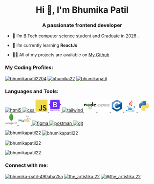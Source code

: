 <h1 align="center">Hi 👋, I'm Bhumika Patil</h1>
<h3 align="center">A passionate frontend developer</h3>


- 🔭 I’m B.Tech computer science student and Graduate in 2026 **.**

- 🌱 I’m currently learning **ReactJs**

- 👨‍💻 All of my projects are available on [My Github](https://github.com/Bhumikapatil22)

<h3 align="left">My Coding Profiles:</h3>
<p align="left">

<a href="https://www.hackerrank.com/bhumikapatil2204" target="blank"><img align="center" src="https://raw.githubusercontent.com/rahuldkjain/github-profile-readme-generator/master/src/images/icons/Social/hackerrank.svg" alt="bhumikapatil2204" height="30" width="40" /></a>
<a href="https://www.codechef.com/users/bhumika22" target="blank"><img align="center" src="https://cdn.jsdelivr.net/npm/simple-icons@3.1.0/icons/codechef.svg" alt="bhumika22" height="30" width="40" /></a>
<a href="https://auth.geeksforgeeks.org/user/bhumikapatil" target="blank"><img align="center" src="https://raw.githubusercontent.com/rahuldkjain/github-profile-readme-generator/master/src/images/icons/Social/geeks-for-geeks.svg" alt="bhumikapatil" height="30" width="40" /></a>
</p>

<h3 align="left">Languages and Tools:</h3>
<p align="left"> 
<a href="https://www.w3.org/html/" target="_blank" rel="noreferrer"> <img src="https://cdn.worldvectorlogo.com/logos/html-1.svg" alt="html5" width="37" height="37"/> </a> <a href="https://en.wikipedia.org/wiki/CSS" target="_blank" rel="noreferrer"> <img src="https://upload.wikimedia.org/wikipedia/commons/thumb/6/62/CSS3_logo.svg/2048px-CSS3_logo.svg.png" alt="css" width="40" height="40"/> </a>  <a href="https://developer.mozilla.org/en-US/docs/Web/JavaScript" target="_blank" rel="noreferrer"> <img src="https://raw.githubusercontent.com/devicons/devicon/master/icons/javascript/javascript-original.svg" alt="javascript" width="40" height="40"/> </a> <a href="https://getbootstrap.com" target="_blank" rel="noreferrer"> <img src="https://raw.githubusercontent.com/devicons/devicon/master/icons/bootstrap/bootstrap-plain-wordmark.svg" alt="bootstrap" width="40" height="40"/> </a> <a href="https://tailwindcss.com/" target="_blank" rel="noreferrer"> <img src="https://www.vectorlogo.zone/logos/tailwindcss/tailwindcss-icon.svg" alt="tailwind" width="40" height="40"/> </a> <a href="https://nodejs.org" target="_blank" rel="noreferrer"> <img src="https://raw.githubusercontent.com/devicons/devicon/master/icons/nodejs/nodejs-original-wordmark.svg" alt="nodejs" width="40" height="40"/> </a> <a href="https://expressjs.com" target="_blank" rel="noreferrer"> <img src="https://raw.githubusercontent.com/devicons/devicon/master/icons/express/express-original-wordmark.svg" alt="express" width="40" height="40"/> </a> <a href="https://www.cprogramming.com/" target="_blank" rel="noreferrer"> <img src="https://raw.githubusercontent.com/devicons/devicon/master/icons/c/c-original.svg" alt="c" width="40" height="40"/> </a> <a href="https://www.java.com" target="_blank" rel="noreferrer"> <img src="https://raw.githubusercontent.com/devicons/devicon/master/icons/java/java-original.svg" alt="java" width="40" height="40"/> </a> <a href="https://www.python.org" target="_blank" rel="noreferrer"> <img src="https://raw.githubusercontent.com/devicons/devicon/master/icons/python/python-original.svg" alt="python" width="40" height="40"/> </a> <a href="https://www.mongodb.com/" target="_blank" rel="noreferrer"> <img src="https://raw.githubusercontent.com/devicons/devicon/master/icons/mongodb/mongodb-original-wordmark.svg" alt="mongodb" width="40" height="40"/> </a> <a href="https://www.mysql.com/" target="_blank" rel="noreferrer"> <img src="https://raw.githubusercontent.com/devicons/devicon/master/icons/mysql/mysql-original-wordmark.svg" alt="mysql" width="40" height="40"/> </a> <a href="https://www.figma.com/" target="_blank" rel="noreferrer"> <img src="https://www.vectorlogo.zone/logos/figma/figma-icon.svg" alt="figma" width="40" height="40"/> </a> <a href="https://postman.com" target="_blank" rel="noreferrer"> <img src="https://www.vectorlogo.zone/logos/getpostman/getpostman-icon.svg" alt="postman" width="40" height="40"/> </a> <a href="https://git-scm.com/" target="_blank" rel="noreferrer"> <img src="https://www.vectorlogo.zone/logos/git-scm/git-scm-icon.svg" alt="git" width="40" height="40"/> </a> 
</p>

<p><img align="left" src="https://github-readme-stats.vercel.app/api/top-langs?username=bhumikapatil22&show_icons=true&locale=en&layout=compact" alt="bhumikapatil22" /></p>

<p>&nbsp;<img align="center" src="https://github-readme-stats.vercel.app/api?username=bhumikapatil22&show_icons=true&locale=en" alt="bhumikapatil22" /></p>

<p><img align="center" src="https://github-readme-streak-stats.herokuapp.com/?user=bhumikapatil22&" alt="bhumikapatil22" /></p>

<p align="left"> <img src="https://komarev.com/ghpvc/?username=bhumikapatil22&label=Profile%20views&color=0e75b6&style=flat" alt="bhumikapatil22" /> </p>
<h3 align="left">Connect with me:</h3>
<p align="left">
  <a href="https://linkedin.com/in/bhumika-patil-490aba25a" target="blank"><img align="center" src="https://raw.githubusercontent.com/rahuldkjain/github-profile-readme-generator/master/src/images/icons/Social/linked-in-alt.svg" alt="bhumika-patil-490aba25a" height="30" width="40" /></a>
<a href="https://instagram.com/the_artistika.22" target="blank"><img align="center" src="https://raw.githubusercontent.com/rahuldkjain/github-profile-readme-generator/master/src/images/icons/Social/instagram.svg" alt="the_artistika.22" height="30" width="40" /></a>
<a href="https://www.youtube.com/c/@the_artistika.22" target="blank"><img align="center" src="https://raw.githubusercontent.com/rahuldkjain/github-profile-readme-generator/master/src/images/icons/Social/youtube.svg" alt="@the_artistika.22" height="30" width="40" /></a>
  
</p>
